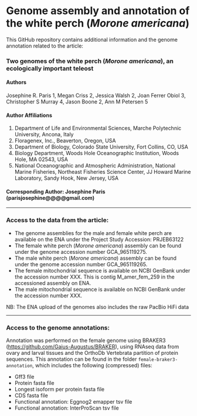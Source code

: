 # Genome assembly and annotation of the white perch (_Morone americana_)

This GitHub repository contains additional information and the genome annotation related to the article:

### Two genomes of the white perch (_Morone americana_), an ecologically important teleost

#### Authors
Josephine R. Paris 1, Megan Criss 2, Jessica Walsh 2, Joan Ferrer Obiol 3, Christopher S Murray 4, Jason Boone 2, Ann M Petersen 5

#### Author Affiliations
1.	Department of Life and Environmental Sciences, Marche Polytechnic University, Ancona, Italy
2.	Floragenex, Inc., Beaverton, Oregon, USA
3.	Department of Biology, Colorado State University, Fort Collins, CO, USA
4.	Biology Department, Woods Hole Oceanographic Institution, Woods Hole, MA 02543, USA
5.	National Oceanographic and Atmospheric Administration, National Marine Fisheries, Northeast Fisheries Science Center, JJ Howard Marine Laboratory, Sandy Hook, New Jersey, USA

#### Corresponding Author: Josephine Paris (parisjosephine@@@@gmail.com)

-----------------
### Access to the data from the article:

* The genome assemblies for the male and female white perch are available on the ENA under the Project Study Accession: PRJEB63122
* The female white perch (_Morone americana_) assembly can be found under the genome accession number GCA_965119275.
* The male white perch (_Morone americana_) assembly can be found under the genome accession number GCA_965119265.
* The female mitochondrial sequence is available on NCBI GenBank under the accession number XXX. This is contig M_amer_fem_259 in the accessioned assembly on ENA.
* The male mitochondrial sequence is available on NCBI GenBank under the accession number XXX.

NB: The ENA upload of the genomes also includes the raw PacBio HiFi data

--------------------------------
### Access to the genome annotations:

Annotation was performed on the female genome using BRAKER3 (https://github.com/Gaius-Augustus/BRAKER), using RNAseq data from ovary and larval tissues and the OrthoDb Vertebrata partition of protein sequences.
This annotation can be found in the folder `female-braker3-annotation`, which includes the following (compressed) files:

* Gff3 file
* Protein fasta file
* Longest isoform per protein fasta file
* CDS fasta file
* Functional annotation: Eggnog2 emapper tsv file
* Functional annotation: InterProScan tsv file 
